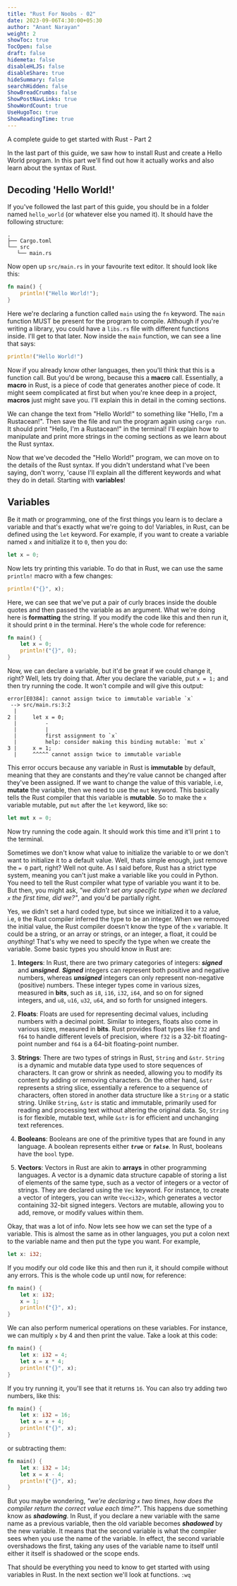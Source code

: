 ```yaml
---
title: "Rust For Noobs - 02"
date: 2023-09-06T4:30:00+05:30
author: "Anant Narayan"
weight: 2
showToc: true
TocOpen: false
draft: false
hidemeta: false
disableHLJS: false
disableShare: true
hideSummary: false
searchHidden: false
ShowBreadCrumbs: false
ShowPostNavLinks: true
ShowWordCount: true
UseHugoToc: true
ShowReadingTime: true
---
```


A complete guide to get started with Rust - Part 2

<!--more-->

In the last part of this guide, we saw how to install Rust and create a Hello World program. In this part we'll find out how it actually works and also learn about the syntax of Rust.

## Decoding 'Hello World!'
If you've followed the last part of this guide, you should be in a folder named `hello_world` (or whatever else you named it). It should have the following structure:
```blah
.
├── Cargo.toml
└── src
   └── main.rs
```
Now open up `src/main.rs` in your favourite text editor. It should look like this:
```rust
fn main() {
    println!("Hello World!");
}
```

Here we're declaring a function called `main` using the `fn` keyword. The `main` function MUST be present for the program to compile. Although if you're writing a library, you could have a `libs.rs` file with different functions inside. I'll get to that later. Now inside the `main` function, we can see a line that says:
```rust
println!("Hello World!")
```

Now if you already know other languages, then you'll think that this is a function call. But you'd be wrong, because this a **macro** call. Essentially, a **macro** in Rust, is a piece of code that generates another piece of code. It might seem complicated at first but when you're knee deep in a project, **macros** just might save you. I'll explain this in detail in the coming sections. 

We can change the text from "Hello World!" to something like "Hello, I'm a Rustacean!". Then save the file and run the program again using `cargo run`. It should print "Hello, I'm a Rustacean!" in the terminal! I'll explain how to manipulate and print more strings in the coming sections as we learn about the Rust syntax.

Now that we've decoded the "Hello World!" program, we can move on to the details of the Rust syntax. If you didn't understand what I've been saying, don't worry, 'cause I'll explain all the different keywords and what they do in detail. Starting with **variables**!

## Variables
Be it math or programming, one of the first things you learn is to declare a variable and that's exactly what we're going to do! Variables, in Rust, can be defined using the `let` keyword. For example, if you want to create a variable named `x` and initialize it to `0`, then you do:
```rust
let x = 0;
```
Now lets try printing this variable. To do that in Rust, we can use the same `println!` macro with a few changes:
```rust
println!("{}", x);
``` 
Here, we can see that we've put a pair of curly braces inside the double quotes and then passed the variable as an argument. What we're doing here is **formatting** the string. If you modify the code like this and then run it, it should print `0` in the terminal. Here's the whole code for reference:
```rust
fn main() {
    let x = 0;
    println!("{}", 0);
}
```
Now, we can declare a variable, but it'd be great if we could change it, right? Well, lets try doing that. After you declare the variable, put `x = 1;` and then try running the code. It won't compile and will give this output:
```
error[E0384]: cannot assign twice to immutable variable `x`
 --> src/main.rs:3:2
  |
2 |     let x = 0;
  |         -
  |         |
  |         first assignment to `x`
  |         help: consider making this binding mutable: `mut x`
3 |     x = 1;
  |     ^^^^^ cannot assign twice to immutable variable
```

This error occurs because any variable in Rust is **immutable** by default, meaning that they are constants and they're value cannot be changed after they've been assigned. If we want to change the value of this variable, i.e, **mutate** the variable, then we need to use the `mut` keyword. This basically tells the Rust compiler that this variable is **mutable**. So to make the `x` variable mutable, put `mut` after the `let` keyword, like so:
```rust
let mut x = 0;
```
Now try running the code again. It should work this time and it'll print `1` to the terminal.

Sometimes we don't know what value to initialize the variable to or we don't want to initialize it to a default value. Well, thats simple enough, just remove the `= 0` part, right? Well not quite. As I said before, Rust has a strict type system, meaning you can't just make a variable like you could in Python. You need to tell the Rust compiler what type of variable you want it to be. But then, you might ask, *"we didn't set any specific type when we declared `x` the first time, did we?"*, and you'd be partially right. 

Yes, we didn't set a hard coded type, but since we initialized it to a value, i.e, `0` the Rust compiler inferred the type to be an integer. When we removed the initial value, the Rust compiler doesn't know the type of the `x` variable. It could be a string, or an array or strings, or an integer, a float, it could be *anything*! That's why we need to specify the type when we create the variable. Some basic types you should know in Rust are:

1. **Integers**: In Rust, there are two primary categories of integers: ***signed*** and ***unsigned***. ***Signed*** integers can represent both positive and negative numbers, whereas ***unsigned*** integers can only represent non-negative (positive) numbers. These integer types come in various sizes, measured in **bits**, such as `i8`, `i16`, `i32`, `i64`, and so on for signed integers, and `u8`, `u16`, `u32`, `u64`, and so forth for unsigned integers.

2. **Floats**: Floats are used for representing decimal values, including numbers with a decimal point. Similar to integers, floats also come in various sizes, measured in **bits**. Rust provides float types like `f32` and `f64` to handle different levels of precision, where `f32` is a 32-bit floating-point number and `f64` is a 64-bit floating-point number.

3. **Strings**: There are two types of strings in Rust, `String` and `&str`. `String` is a dynamic and mutable data type used to store sequences of characters. It can grow or shrink as needed, allowing you to modify its content by adding or removing characters. On the other hand, `&str` represents a string slice, essentially a reference to a sequence of characters, often stored in another data structure like a `String` or a static string. Unlike `String`, `&str` is static and immutable, primarily used for reading and processing text without altering the original data. So, `String` is for flexible, mutable text, while `&str` is for efficient and unchanging text references.

4. **Booleans**: Booleans are one of the primitive types that are found in any language. A boolean represents either ***`true`*** or ***`false`***. In Rust, booleans have the `bool` type.

5. **Vectors**: Vectors in Rust are akin to **arrays** in other programming languages. A vector is a dynamic data structure capable of storing a list of elements of the same type, such as a vector of integers or a vector of strings. They are declared using the `Vec` keyword. For instance, to create a vector of integers, you can write `Vec<i32>`, which generates a vector containing 32-bit signed integers. Vectors are mutable, allowing you to add, remove, or modify values within them.
 

Okay, that was a lot of info. Now lets see how we can set the type of a variable. This is almost the same as in other languages, you put a colon next to the variable name and then put the type you want. For example,
```rust
let x: i32;
```

If you modify our old code like this and then run it, it should compile without any errors. This is the whole code up until now, for reference:
```rust
fn main() {
    let x: i32;
    x = 1;
    println!("{}", x);
}
```

We can also perform numerical operations on these variables. For instance, we can multiply `x` by 4 and then print the value. Take a look at this code:
```rust
fn main() {
    let x: i32 = 4;
    let x = x * 4;
    println!("{}", x);
}
```

If you try running it, you'll see that it returns `16`. You can also try adding two numbers, like this:
```rust
fn main() {
    let x: i32 = 16;
    let x = x + 4;
    println!("{}", x);
}
```

or subtracting them:
```rust
fn main() {
    let x: i32 = 14;
    let x = x - 4;
    println!("{}", x);
}
```

But you maybe wondering, *"we're declaring `x` two times, how does the compiler return the correct value each time?"*. This happens due something know as ***shadowing***. In Rust, if you declare a new variable with the same name as a previous variable, then the old variable becomes ***shadowed*** by the new variable. It means that the second variable is what the compiler sees when you use the name of the variable. In effect, the second variable overshadows the first, taking any uses of the variable name to itself until either it itself is shadowed or the scope ends.

That should be everything you need to know to get started with using variables in Rust. In the next section we'll look at functions. `:wq`